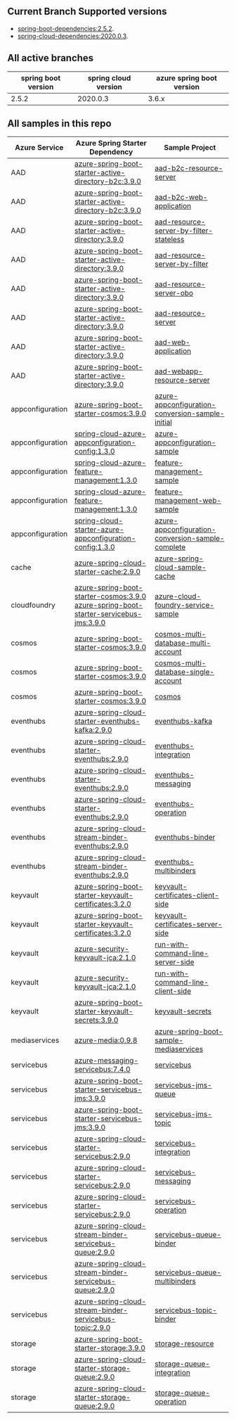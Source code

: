
## Current Branch Supported versions
- [spring-boot-dependencies:2.5.2](https://repo.maven.apache.org/maven2/org/springframework/boot/spring-boot-dependencies/2.5.2/spring-boot-dependencies-2.5.2.pom).
- [spring-cloud-dependencies:2020.0.3](https://repo.maven.apache.org/maven2/org/springframework/cloud/spring-cloud-dependencies/2020.0.3/spring-cloud-dependencies-2020.0.3.pom).

## All active branches

| spring boot version | spring cloud version | azure spring boot version | 
| ---                 | ---                  | ---                       | 
| 2.5.2               | 2020.0.3             | 3.6.x                     | 

## All samples in this repo

| Azure Service    | Azure Spring Starter Dependency                                                                | Sample Project                                                                                                                    |
|------------------|------------------------------------------------------------------------------------------------|-----------------------------------------------------------------------------------------------------------------------------------|
| AAD              | [azure-spring-boot-starter-active-directory-b2c:3.9.0]                                         | [aad-b2c-resource-server](active-directory/spring-cloud-azure-starter-active-directory-b2c/aad-b2c-resource-server)                             |
| AAD              | [azure-spring-boot-starter-active-directory-b2c:3.9.0]                                         | [aad-b2c-web-application](active-directory/spring-cloud-azure-starter-active-directory-b2c/aad-b2c-web-application)                             |
| AAD              | [azure-spring-boot-starter-active-directory:3.9.0]                                             | [aad-resource-server-by-filter-stateless](active-directory/spring-cloud-azure-starter-active-directory/aad-resource-server-by-filter-stateless) |
| AAD              | [azure-spring-boot-starter-active-directory:3.9.0]                                             | [aad-resource-server-by-filter](active-directory/spring-cloud-azure-starter-active-directory/aad-resource-server-by-filter)                     |
| AAD              | [azure-spring-boot-starter-active-directory:3.9.0]                                             | [aad-resource-server-obo](active-directory/spring-cloud-azure-starter-active-directory/aad-resource-server-obo)                                 |
| AAD              | [azure-spring-boot-starter-active-directory:3.9.0]                                             | [aad-resource-server](active-directory/spring-cloud-azure-starter-active-directory/aad-resource-server)                                         |
| AAD              | [azure-spring-boot-starter-active-directory:3.9.0]                                             | [aad-web-application](active-directory/spring-cloud-azure-starter-active-directory/aad-web-application)                                         |
| AAD              | [azure-spring-boot-starter-active-directory:3.9.0]                                             | [aad-webapp-resource-server](active-directory/spring-cloud-azure-starter-active-directory/aad-web-application-and-resource-server)              |
| appconfiguration | [azure-spring-boot-starter-cosmos:3.9.0]                                                       | [azure-appconfiguration-conversion-sample-initial](appconfiguration/azure-appconfiguration-conversion-sample-initial)             |
| appconfiguration | [spring-cloud-azure-appconfiguration-config:1.3.0]                                             | [azure-appconfiguration-sample](appconfiguration/azure-appconfiguration-sample)                                                   |
| appconfiguration | [spring-cloud-azure-feature-management:1.3.0]                                                  | [feature-management-sample](appconfiguration/feature-management-sample)                                                           |
| appconfiguration | [spring-cloud-azure-feature-management:1.3.0]                                                  | [feature-management-web-sample](appconfiguration/feature-management-web-sample)                                                   |
| appconfiguration | [spring-cloud-starter-azure-appconfiguration-config:1.3.0]                                     | [azure-appconfiguration-conversion-sample-complete](appconfiguration/azure-appconfiguration-conversion-sample-complete)           |
| cache            | [azure-spring-cloud-starter-cache:2.9.0]                                                       | [azure-spring-cloud-sample-cache](cache/azure-spring-cloud-sample-cache)                                                          |
| cloudfoundry     | [azure-spring-boot-starter-cosmos:3.9.0]<br />[azure-spring-boot-starter-servicebus-jms:3.9.0] | [azure-cloud-foundry-service-sample](cloudfoundry/azure-cloud-foundry-service-sample)                                             |
| cosmos           | [azure-spring-boot-starter-cosmos:3.9.0]                                                       | [cosmos-multi-database-multi-account](cosmos/azure-spring-boot-starter-cosmos/cosmos-multi-database-multi-account)                |
| cosmos           | [azure-spring-boot-starter-cosmos:3.9.0]                                                       | [cosmos-multi-database-single-account](cosmos/azure-spring-boot-starter-cosmos/cosmos-multi-database-single-account)              |
| cosmos           | [azure-spring-boot-starter-cosmos:3.9.0]                                                       | [cosmos](cosmos/azure-spring-boot-starter-cosmos/cosmos)                                                                          |
| eventhubs        | [azure-spring-cloud-starter-eventhubs-kafka:2.9.0]                                             | [eventhubs-kafka](eventhubs/azure-spring-cloud-starter-eventhubs-kafka/eventhubs-kafka)                                           |
| eventhubs        | [azure-spring-cloud-starter-eventhubs:2.9.0]                                                   | [eventhubs-integration](eventhubs/azure-spring-cloud-starter-eventhubs/eventhubs-integration)                                     |
| eventhubs        | [azure-spring-cloud-starter-eventhubs:2.9.0]                                                   | [eventhubs-messaging](eventhubs/azure-spring-cloud-starter-eventhubs/eventhubs-messaging)                                         |
| eventhubs        | [azure-spring-cloud-starter-eventhubs:2.9.0]                                                   | [eventhubs-operation](eventhubs/azure-spring-cloud-starter-eventhubs/eventhubs-operation)                                         |
| eventhubs        | [azure-spring-cloud-stream-binder-eventhubs:2.9.0]                                             | [eventhubs-binder](eventhubs/azure-spring-cloud-stream-binder-eventhubs/eventhubs-binder)                                         |
| eventhubs        | [azure-spring-cloud-stream-binder-eventhubs:2.9.0]                                             | [eventhubs-multibinders](eventhubs/azure-spring-cloud-stream-binder-eventhubs/eventhubs-multibinders)                             |
| keyvault         | [azure-spring-boot-starter-keyvault-certificates:3.2.0]                                        | [keyvault-certificates-client-side](keyvault/azure-spring-boot-starter-keyvault-certificates/keyvault-certificates-client-side)   |
| keyvault         | [azure-spring-boot-starter-keyvault-certificates:3.2.0]                                        | [keyvault-certificates-server-side](keyvault/azure-security-keyvault-jca/run-with-command-line-server-side)   |
| keyvault         | [azure-security-keyvault-jca:2.1.0]                                                            | [run-with-command-line-server-side](keyvault/azure-security-keyvault-jca/run-with-command-line-client-side)   |
| keyvault         | [azure-security-keyvault-jca:2.1.0]                                                            | [run-with-command-line-client-side](keyvault/azure-spring-boot-starter-keyvault-certificates/keyvault-certificates-server-side)   |
| keyvault         | [azure-spring-boot-starter-keyvault-secrets:3.9.0]                                             | [keyvault-secrets](keyvault/azure-spring-boot-starter-keyvault-secrets/keyvault-secrets)                                          |
| mediaservices    | [azure-media:0.9.8]                                                                            | [azure-spring-boot-sample-mediaservices](mediaservices/azure-spring-boot-sample-mediaservices)                                    |
| servicebus       | [azure-messaging-servicebus:7.4.0]                                                             | [servicebus](servicebus/azure-messaging-servicebus/servicebus)                                                                    |
| servicebus       | [azure-spring-boot-starter-servicebus-jms:3.9.0]                                               | [servicebus-jms-queue](servicebus/azure-spring-boot-starter-servicebus-jms/servicebus-jms-queue)                                  |
| servicebus       | [azure-spring-boot-starter-servicebus-jms:3.9.0]                                               | [servicebus-jms-topic](servicebus/azure-spring-boot-starter-servicebus-jms/servicebus-jms-topic)                                  |
| servicebus       | [azure-spring-cloud-starter-servicebus:2.9.0]                                                  | [servicebus-integration](servicebus/azure-spring-cloud-starter-servicebus/servicebus-integration)                                 |
| servicebus       | [azure-spring-cloud-starter-servicebus:2.9.0]                                                  | [servicebus-messaging](servicebus/azure-spring-cloud-starter-servicebus/servicebus-messaging)                                     |
| servicebus       | [azure-spring-cloud-starter-servicebus:2.9.0]                                                  | [servicebus-operation](servicebus/azure-spring-cloud-starter-servicebus/servicebus-operation)                                     |
| servicebus       | [azure-spring-cloud-stream-binder-servicebus-queue:2.9.0]                                      | [servicebus-queue-binder](servicebus/azure-spring-cloud-stream-binder-servicebus-queue/servicebus-queue-binder)                   |
| servicebus       | [azure-spring-cloud-stream-binder-servicebus-queue:2.9.0]                                      | [servicebus-queue-multibinders](servicebus/azure-spring-cloud-stream-binder-servicebus-queue/servicebus-queue-multibinders)       |
| servicebus       | [azure-spring-cloud-stream-binder-servicebus-topic:2.9.0]                                      | [servicebus-topic-binder](servicebus/azure-spring-cloud-stream-binder-servicebus-topic/servicebus-topic-binder)                   |
| storage          | [azure-spring-boot-starter-storage:3.9.0]                                                      | [storage-resource](storage/azure-spring-boot-starter-storage/storage-resource)                                                    |
| storage          | [azure-spring-cloud-starter-storage-queue:2.9.0]                                               | [storage-queue-integration](storage/azure-spring-cloud-starter-storage-queue/storage-queue-integration)                           |
| storage          | [azure-spring-cloud-starter-storage-queue:2.9.0]                                               | [storage-queue-operation](storage/azure-spring-cloud-starter-storage-queue/storage-queue-operation)                               |

### 

[main]: https://github.com/Azure-Samples/azure-spring-boot-samples
[azure-spring-boot-starter-servicebus-jms:3.9.0]: https://search.maven.org/artifact/com.azure.spring/azure-spring-boot-starter-servicebus-jms/3.9.0/jar
[azure-spring-boot-starter-cosmos:3.9.0]: https://search.maven.org/artifact/com.azure.spring/azure-spring-boot-starter-cosmos/3.9.0/jar
[azure-spring-cloud-starter-cache:2.9.0]: https://search.maven.org/artifact/com.azure.spring/azure-spring-cloud-starter-cache/2.9.0/jar
[spring-cloud-azure-feature-management:1.3.0]: https://search.maven.org/artifact/com.microsoft.azure/spring-cloud-azure-feature-management/1.3.0/jar
[spring-cloud-azure-appconfiguration-config:1.3.0]: https://search.maven.org/artifact/com.microsoft.azure/spring-cloud-azure-appconfiguration-config/1.3.0/jar
[azure-spring-boot-starter-cosmos:3.9.0]: https://search.maven.org/artifact/com.azure.spring/azure-spring-boot-starter-cosmos/3.9.0/jar
[spring-cloud-starter-azure-appconfiguration-config:1.3.0]: https://search.maven.org/artifact/com.microsoft.azure/spring-cloud-starter-azure-appconfiguration-config/1.3.0/jar
[azure-messaging-servicebus:7.4.0]: https://search.maven.org/artifact/com.azure/azure-messaging-servicebus/7.4.0/jar
[azure-media:0.9.8]: https://search.maven.org/artifact/com.microsoft.azure/azure-media/0.9.8/jar
[azure-spring-boot-starter-keyvault-secrets:3.9.0]: https://search.maven.org/artifact/com.azure.spring/azure-spring-boot-starter-keyvault-secrets/3.9.0/jar
[azure-spring-boot-starter-keyvault-certificates:3.2.0]: https://search.maven.org/artifact/com.azure.spring/azure-spring-boot-starter-keyvault-certificates/3.2.0/jar
[azure-spring-cloud-stream-binder-eventhubs:2.9.0]: https://search.maven.org/artifact/com.azure.spring/azure-spring-cloud-stream-binder-eventhubs/2.9.0/jar
[azure-spring-cloud-starter-eventhubs-kafka:2.9.0]: https://search.maven.org/artifact/com.azure.spring/azure-spring-cloud-starter-eventhubs-kafka/2.9.0/jar
[azure-spring-cloud-starter-eventhubs:2.9.0]: https://search.maven.org/artifact/com.azure.spring/azure-spring-cloud-starter-eventhubs/2.9.0/jar
[azure-spring-boot-starter-cosmos:3.9.0]: https://search.maven.org/artifact/com.azure.spring/azure-spring-boot-starter-cosmos/3.9.0/jar
[azure-spring-cloud-stream-binder-servicebus-topic:2.9.0]: https://search.maven.org/artifact/com.azure.spring/azure-spring-cloud-stream-binder-servicebus-topic/2.9.0/jar
[azure-spring-cloud-stream-binder-servicebus-queue:2.9.0]: https://search.maven.org/artifact/com.azure.spring/azure-spring-cloud-stream-binder-servicebus-queue/2.9.0/jar
[azure-spring-boot-starter-storage:3.9.0]: https://search.maven.org/artifact/com.azure.spring/azure-spring-boot-starter-storage/3.9.0/jar
[azure-spring-boot-starter-active-directory:3.9.0]: https://search.maven.org/artifact/com.azure.spring/azure-spring-boot-starter-active-directory/3.9.0/jar
[azure-spring-boot-starter-active-directory-b2c:3.9.0]: https://search.maven.org/artifact/com.azure.spring/azure-spring-boot-starter-active-directory-b2c/3.9.0/jar
[azure-spring-boot-starter-servicebus-jms:3.9.0]: https://search.maven.org/artifact/com.azure.spring/azure-spring-boot-starter-servicebus-jms/3.9.0/jar
[azure-spring-cloud-starter-servicebus:2.9.0]: https://search.maven.org/artifact/com.azure.spring/azure-spring-cloud-starter-servicebus/2.9.0/jar
[azure-spring-cloud-starter-storage-queue:2.9.0]: https://search.maven.org/artifact/com.azure.spring/azure-spring-cloud-starter-storage-queue/2.9.0/jar
[azure-security-keyvault-jca:2.1.0]: https://mvnrepository.com/artifact/com.azure/azure-security-keyvault-jca